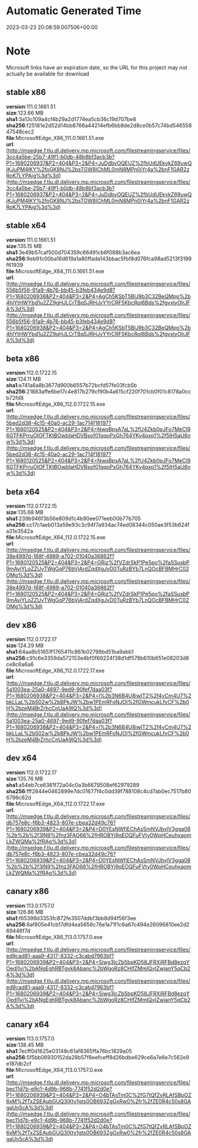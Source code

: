 # Automatic Generated Time
2023-03-23 20:08:59.007506+00:00

# Note
Microsoft links have an expiration date, so the URL for this project may not actually be available for download

## stable x86
**version**:111.0.1661.51  
**size**:123.66 MB  
**sha1**:3a13c109a4cf4b29a2d1774ea5cb36c19d707be8  
**sha256**:f25181e2d52d14bb8766a44214efb6bb8de2d8ce0b57c74bd54655847548cec2  
**file**:MicrosoftEdge_X86_111.0.1661.51.exe  
**url**:[http://msedge.f.tlu.dl.delivery.mp.microsoft.com/filestreamingservice/files/3cc4a5be-25b7-49f1-b0db-48b8bf3acb3b?P1=1680206937&P2=404&P3=2&P4=JuDdbvOQEUZ%2fbUdUEkvkZ69uwQjKJuPM4lKY%2foGK8NJ%2bsTGW8lChML0mN8MPn0jYr4a%2bnF1GAR2zRoK7LYPAig%3d%3d](http://msedge.f.tlu.dl.delivery.mp.microsoft.com/filestreamingservice/files/3cc4a5be-25b7-49f1-b0db-48b8bf3acb3b?P1=1680206937&P2=404&P3=2&P4=JuDdbvOQEUZ%2fbUdUEkvkZ69uwQjKJuPM4lKY%2foGK8NJ%2bsTGW8lChML0mN8MPn0jYr4a%2bnF1GAR2zRoK7LYPAig%3d%3d)  

## stable x64
**version**:111.0.1661.51  
**size**:135.15 MB  
**sha1**:3e49b57caf500d704359c66491cb8f088b3ac6ea  
**sha256**:9eb91c00ba16d619a1a80ffada143bbac5fbf8d076fca98ad5213f3199f61939  
**file**:MicrosoftEdge_X64_111.0.1661.51.exe  
**url**:[http://msedge.f.tlu.dl.delivery.mp.microsoft.com/filestreamingservice/files/556b5f56-91a9-4b76-bb45-b3feb434e9d8?P1=1680206938&P2=404&P3=2&P4=AgCh5KSbT5BlJ9b3C32BeQMpp%2b4hIYtHWYbd1u2ZZ9gHJLCrTBq5JRHJyYYrCRF5KbcRoI6Bds%2fgvxlyOlrJFA%3d%3d](http://msedge.f.tlu.dl.delivery.mp.microsoft.com/filestreamingservice/files/556b5f56-91a9-4b76-bb45-b3feb434e9d8?P1=1680206938&P2=404&P3=2&P4=AgCh5KSbT5BlJ9b3C32BeQMpp%2b4hIYtHWYbd1u2ZZ9gHJLCrTBq5JRHJyYYrCRF5KbcRoI6Bds%2fgvxlyOlrJFA%3d%3d)  

## beta x86
**version**:112.0.1722.15  
**size**:124.11 MB  
**sha1**:e741a6a8b3677d900b6557b72bcfd57fe03fcb5b  
**sha256**:21883affe6be17c4e817b279cf90b4a615cf220f701cb0f01c8178a0ccb72fd8  
**file**:MicrosoftEdge_X86_112.0.1722.15.exe  
**url**:[http://msedge.f.tlu.dl.delivery.mp.microsoft.com/filestreamingservice/files/5bed2d38-4c15-40a0-ac29-1ac714f18197?P1=1680120525&P2=404&P3=2&P4=NwqBpsA7aL%2fU4Zkb0pJFo7MeCI96GTFKPrruOIOFTKtBOwbIaHDVBsof01qqoPxGh764YKy4pxp1%2f5IH5aU6nw%3d%3d](http://msedge.f.tlu.dl.delivery.mp.microsoft.com/filestreamingservice/files/5bed2d38-4c15-40a0-ac29-1ac714f18197?P1=1680120525&P2=404&P3=2&P4=NwqBpsA7aL%2fU4Zkb0pJFo7MeCI96GTFKPrruOIOFTKtBOwbIaHDVBsof01qqoPxGh764YKy4pxp1%2f5IH5aU6nw%3d%3d)  

## beta x64
**version**:112.0.1722.15  
**size**:135.68 MB  
**sha1**:239b946f3b56e809d1c4b90ee071eeb00b77b705  
**sha256**:cc17c1aeb013a59e93c3c94f7a934ac74ed08344c050ae3f53b624fa31e3542a  
**file**:MicrosoftEdge_X64_112.0.1722.15.exe  
**url**:[http://msedge.f.tlu.dl.delivery.mp.microsoft.com/filestreamingservice/files/38e4997d-168f-4989-a702-01040a36862f?P1=1680120525&P2=404&P3=2&P4=GRiz%2fVZdrSkP1Pe5po%2faSSusbP9mAviYLoZZUvTWgGqP76bVjArdZqdXgJvD0TuRzBYb7LnQOcBFBMHrC02OMg%3d%3d](http://msedge.f.tlu.dl.delivery.mp.microsoft.com/filestreamingservice/files/38e4997d-168f-4989-a702-01040a36862f?P1=1680120525&P2=404&P3=2&P4=GRiz%2fVZdrSkP1Pe5po%2faSSusbP9mAviYLoZZUvTWgGqP76bVjArdZqdXgJvD0TuRzBYb7LnQOcBFBMHrC02OMg%3d%3d)  

## dev x86
**version**:112.0.1722.17  
**size**:124.29 MB  
**sha1**:64aa8b51651f1765411c861b02798bd51ba9abb1  
**sha256**:c91c6e3359da572153e4bf0f69224f38d1df578b610b651e08203d8ce8c6a6a6  
**file**:MicrosoftEdge_X86_112.0.1722.17.exe  
**url**:[http://msedge.f.tlu.dl.delivery.mp.microsoft.com/filestreamingservice/files/5a1003ea-25a0-4697-9ed9-90fef7daa03f?P1=1680206938&P2=404&P3=2&P4=l%2b3N6B4U8iwIT2%2f4vCm4U7%2bkLLaL%2b502w%2bBPkJW%2bw1PEmRFoNJOI%2fGWmcukLfvCF%2b0H%2bzeM4BrZrhcCnUaA9IQ%3d%3d](http://msedge.f.tlu.dl.delivery.mp.microsoft.com/filestreamingservice/files/5a1003ea-25a0-4697-9ed9-90fef7daa03f?P1=1680206938&P2=404&P3=2&P4=l%2b3N6B4U8iwIT2%2f4vCm4U7%2bkLLaL%2b502w%2bBPkJW%2bw1PEmRFoNJOI%2fGWmcukLfvCF%2b0H%2bzeM4BrZrhcCnUaA9IQ%3d%3d)  

## dev x64
**version**:112.0.1722.17  
**size**:135.76 MB  
**sha1**:a54eb7ce6381f72a04c0a3b6679508ef62979289  
**sha256**:fff2844e0462899e7dc01677f4c0dd39f788108c4cd7ab0ec7517b806796c62d  
**file**:MicrosoftEdge_X64_112.0.1722.17.exe  
**url**:[http://msedge.f.tlu.dl.delivery.mp.microsoft.com/filestreamingservice/files/db757e8c-f6b3-4823-807e-cbea32d49c76?P1=1680206939&P2=404&P3=2&P4=D0YEsNWfiEChAsSmNVJbylV3gga08%2b%2b%2f3lN9%2fnz3FAO66%2fHROBYj9qEOQFuFVty0WpHCeuhxaomLkZWQMa%2fRAg%3d%3d](http://msedge.f.tlu.dl.delivery.mp.microsoft.com/filestreamingservice/files/db757e8c-f6b3-4823-807e-cbea32d49c76?P1=1680206939&P2=404&P3=2&P4=D0YEsNWfiEChAsSmNVJbylV3gga08%2b%2b%2f3lN9%2fnz3FAO66%2fHROBYj9qEOQFuFVty0WpHCeuhxaomLkZWQMa%2fRAg%3d%3d)  

## canary x86
**version**:113.0.1757.0  
**size**:126.86 MB  
**sha1**:f65398d3353fc872fe3507ddbf3bb8d94f56f3ee  
**sha256**:8af805e41cb17dfd4ea5656c76e1a71f1c6a67c494e26096810ee2d269446f7d  
**file**:MicrosoftEdge_X86_113.0.1757.0.exe  
**url**:[http://msedge.f.tlu.dl.delivery.mp.microsoft.com/filestreamingservice/files/ed9cad81-aaa9-4317-8332-c3cabd7963bf?P1=1680206939&P2=404&P3=2&P4=Sjwg3lcZb5bpKD58JFRXiRFBd8ezqYOedl1vj%2bANgEghRBTgvk8Abanc%2bWgoRz8CHlfZMmIQyIZwjanY5qCb2A%3d%3d](http://msedge.f.tlu.dl.delivery.mp.microsoft.com/filestreamingservice/files/ed9cad81-aaa9-4317-8332-c3cabd7963bf?P1=1680206939&P2=404&P3=2&P4=Sjwg3lcZb5bpKD58JFRXiRFBd8ezqYOedl1vj%2bANgEghRBTgvk8Abanc%2bWgoRz8CHlfZMmIQyIZwjanY5qCb2A%3d%3d)  

## canary x64
**version**:113.0.1757.0  
**size**:138.45 MB  
**sha1**:7ecff0d1625e03148c61af8365ffa76bc1829a05  
**sha256**:5f5bb06930152da28b57f8eefceff8d26bdbe629ce6a7e6e7c562e9e187db2cf  
**file**:MicrosoftEdge_X64_113.0.1757.0.exe  
**url**:[http://msedge.f.tlu.dl.delivery.mp.microsoft.com/filestreamingservice/files/bec11d7b-e9c1-4d9b-968b-7741f52d2d0e?P1=1680206939&P2=404&P3=2&P4=O4bTAsTm0C%2fG7tQfZvRLAfSBpOZ6xM%2fTxZSEAubGUQ3lXty1gts0OB693ZgGxRw0%2fr%2fZE0R4c50s8GAgaUn5cA%3d%3d](http://msedge.f.tlu.dl.delivery.mp.microsoft.com/filestreamingservice/files/bec11d7b-e9c1-4d9b-968b-7741f52d2d0e?P1=1680206939&P2=404&P3=2&P4=O4bTAsTm0C%2fG7tQfZvRLAfSBpOZ6xM%2fTxZSEAubGUQ3lXty1gts0OB693ZgGxRw0%2fr%2fZE0R4c50s8GAgaUn5cA%3d%3d)  

